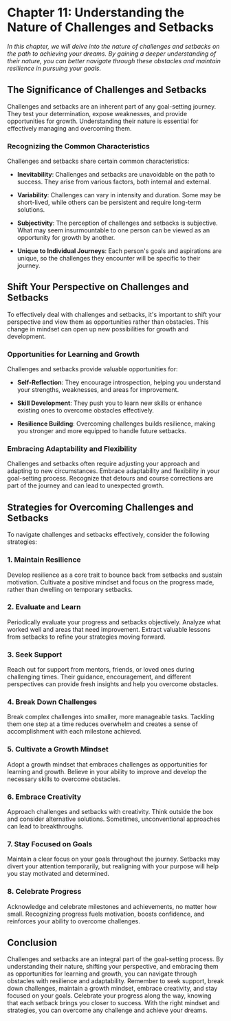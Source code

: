 Chapter 11: Understanding the Nature of Challenges and Setbacks
===============================================================

*In this chapter, we will delve into the nature of challenges and setbacks on the path to achieving your dreams. By gaining a deeper understanding of their nature, you can better navigate through these obstacles and maintain resilience in pursuing your goals.*

The Significance of Challenges and Setbacks
-------------------------------------------

Challenges and setbacks are an inherent part of any goal-setting journey. They test your determination, expose weaknesses, and provide opportunities for growth. Understanding their nature is essential for effectively managing and overcoming them.

### Recognizing the Common Characteristics

Challenges and setbacks share certain common characteristics:

* **Inevitability**: Challenges and setbacks are unavoidable on the path to success. They arise from various factors, both internal and external.

* **Variability**: Challenges can vary in intensity and duration. Some may be short-lived, while others can be persistent and require long-term solutions.

* **Subjectivity**: The perception of challenges and setbacks is subjective. What may seem insurmountable to one person can be viewed as an opportunity for growth by another.

* **Unique to Individual Journeys**: Each person's goals and aspirations are unique, so the challenges they encounter will be specific to their journey.

Shift Your Perspective on Challenges and Setbacks
-------------------------------------------------

To effectively deal with challenges and setbacks, it's important to shift your perspective and view them as opportunities rather than obstacles. This change in mindset can open up new possibilities for growth and development.

### Opportunities for Learning and Growth

Challenges and setbacks provide valuable opportunities for:

* **Self-Reflection**: They encourage introspection, helping you understand your strengths, weaknesses, and areas for improvement.

* **Skill Development**: They push you to learn new skills or enhance existing ones to overcome obstacles effectively.

* **Resilience Building**: Overcoming challenges builds resilience, making you stronger and more equipped to handle future setbacks.

### Embracing Adaptability and Flexibility

Challenges and setbacks often require adjusting your approach and adapting to new circumstances. Embrace adaptability and flexibility in your goal-setting process. Recognize that detours and course corrections are part of the journey and can lead to unexpected growth.

Strategies for Overcoming Challenges and Setbacks
-------------------------------------------------

To navigate challenges and setbacks effectively, consider the following strategies:

### 1. **Maintain Resilience**

Develop resilience as a core trait to bounce back from setbacks and sustain motivation. Cultivate a positive mindset and focus on the progress made, rather than dwelling on temporary setbacks.

### 2. **Evaluate and Learn**

Periodically evaluate your progress and setbacks objectively. Analyze what worked well and areas that need improvement. Extract valuable lessons from setbacks to refine your strategies moving forward.

### 3. **Seek Support**

Reach out for support from mentors, friends, or loved ones during challenging times. Their guidance, encouragement, and different perspectives can provide fresh insights and help you overcome obstacles.

### 4. **Break Down Challenges**

Break complex challenges into smaller, more manageable tasks. Tackling them one step at a time reduces overwhelm and creates a sense of accomplishment with each milestone achieved.

### 5. **Cultivate a Growth Mindset**

Adopt a growth mindset that embraces challenges as opportunities for learning and growth. Believe in your ability to improve and develop the necessary skills to overcome obstacles.

### 6. **Embrace Creativity**

Approach challenges and setbacks with creativity. Think outside the box and consider alternative solutions. Sometimes, unconventional approaches can lead to breakthroughs.

### 7. **Stay Focused on Goals**

Maintain a clear focus on your goals throughout the journey. Setbacks may divert your attention temporarily, but realigning with your purpose will help you stay motivated and determined.

### 8. **Celebrate Progress**

Acknowledge and celebrate milestones and achievements, no matter how small. Recognizing progress fuels motivation, boosts confidence, and reinforces your ability to overcome challenges.

Conclusion
----------

Challenges and setbacks are an integral part of the goal-setting process. By understanding their nature, shifting your perspective, and embracing them as opportunities for learning and growth, you can navigate through obstacles with resilience and adaptability. Remember to seek support, break down challenges, maintain a growth mindset, embrace creativity, and stay focused on your goals. Celebrate your progress along the way, knowing that each setback brings you closer to success. With the right mindset and strategies, you can overcome any challenge and achieve your dreams.
